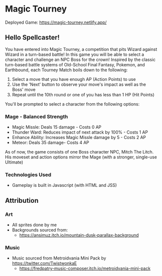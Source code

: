 # Magic Tourney

Deployed Game: https://magic-tourney.netlify.app/

## Hello Spellcaster!
You have entered into Magic Tourney, a competition that pits Wizard against Wizard in a turn-based battle!
In this game you will be able to select a character and challenge an NPC Boss for the crown!
Inspired by the classic turn-based battle systems of Old-School Final Fantasy, Pokemon, and Earthbound, each Tourney Match boils down to the following:

1. Select a move that you have enough AP (Action Points) to use</li>
2. Use the 'Next' button to observe your move's impact as well as the Boss' move</li>
3. Repeat until the 10th round or one of you has less than 1 HP (Hit Points)</li>

You'll be prompted to select a character from the following options:
### Mage - Balanced Strength
- Magic Missle: Deals 15 damage - Costs 0 AP
- Thunder Ward: Reduces impact of next attack by 100% - Costs 1 AP
- Enhance Ability: Increases Magic Missle damage by 5 - Costs 2 AP
- Meteor: Deals 35 damage- Costs 4 AP

As of now, the game consists of one Boss character NPC, Mitch The Litch. His moveset and action options mirror the Mage (with a stronger, single-use Ultimate)

### Technologies Used
- Gameplay is built in Javascript (with HTML and JSS)

## Attribution
### Art
- All sprites done by me
- Backgrounds sourced from:
  - https://ansimuz.itch.io/mountain-dusk-parallax-background  
### Music
- Music sourced from Metroidvania Mini Pack by  https://twitter.com/TwistwonkaE
  - https://fredpatry-music-composer.itch.io/metroidvania-mini-pack
